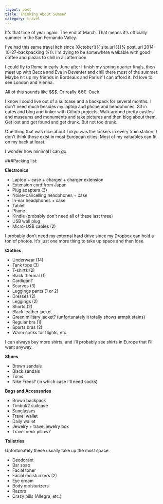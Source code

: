 ```yaml
---
layout: post
title: Thinking About Summer
category: travel
---
```


It's that time of year again. The end of March. That means it's officially summer in the San Fernando Valley.

I've had this same travel itch since [October]({{ site.url }}{% post_url 2014-10-27-backpacking %}). I'm dying to be somewhere walkable with good coffee and plazas to chill in all afternoon.

I could fly to Rome in early June after I finish my spring quarter finals, then meet up with Becca and Eva in Deventer and chill there most of the summer. Maybe hit up my friends in Bordeaux and Paris if I can afford it. I'd love to see London and Vienna.

All of this sounds like $$$. Or really €€€. Ouch.

I know I could live out of a suitcase and a backpack for several months. I don't need much besides my laptop and phone and headphones. Sit in cafés and blog and tinker with Github projects. Walk around pretty castles and museums and monuments and take pictures and then blog about them. Get lost and get found and get drunk. But not too drunk.

One thing that was nice about Tokyo was the lockers in every train station. I don't think those exist in most European cities. Most of my valuables can fit on my back at least.

I wonder how minimal I can go.

###Packing list:

**Electronics**

- Laptop + case + charger + charger extension
- Extension cord from Japan
- Plug adapters (3)
- Noise-cancelling headphones + case
- In-ear headphones + case
- Tablet
- Phone
- Kindle (probably don't need all of these last three)
- USB wall plug
- Micro-USB cables (2)

I probably don't need my external hard drive since my Dropbox can hold a ton of photos. It's just one more thing to take up space and then lose.

**Clothes**

- Underwear (14)
- Tank tops (3)
- T-shirts (2)
- Black thermal (1)
- Cardigan?
- Scarves (3)
- Leggings pants (1 or 2)
- Dresses (2)
- Leggings (2)
- Shorts (2)
- Black leather jacket
- Green military jacket? (unfortunately it totally shows armpit stains)
- Regular bra (1)
- Sports bras (2)
- Warm socks for flights, etc.

I can always buy more shirts, and I'll probably see shirts in Europe that I'll want anyway.

**Shoes**

- Brown sandals
- Black sandals
- Toms
- Nike Frees? (in which case I'll need socks)

**Bags and Accessories**

- Brown backpack
- Timbuk2 suitcase
- Sunglasses
- Travel wallet
- Daily wallet
- Jewelry + travel jewelry box
- Travel neck pillow?

**Toiletries**

Unfortunately these usually take up the most space.

- Deodorant
- Bar soap
- Facial toner
- Facial moisturizers (2)
- Eye cream
- Body moisturizers
- Razors
- Crazy pills (Allegra, etc.)